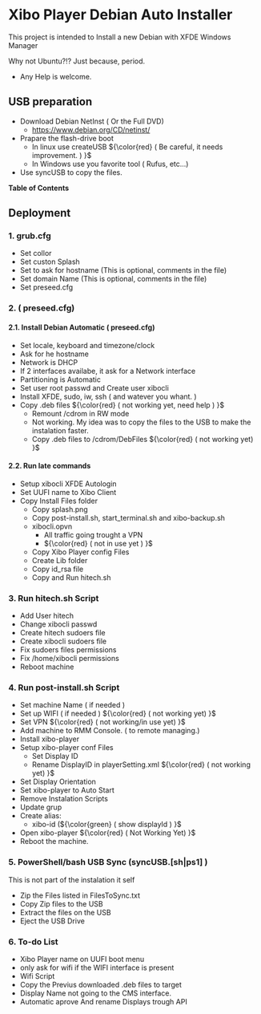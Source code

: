 # Xibo Player Debian Auto Installer


This project is intended to Install a new Debian with XFDE Windows Manager

Why not Ubuntu?!? Just because, period. 

- Any Help is welcome. 


## USB preparation

- Download Debian NetInst ( Or the Full DVD)
    - https://www.debian.org/CD/netinst/
- Prapare the flash-drive boot
    - In linux use createUSB ${\color{red} ( Be careful, it needs improvement. ) }$
    - In Windows use you favorite tool ( Rufus, etc...)
- Use syncUSB to copy the files. 


**Table of Contents**

## Deployment

### 1. grub.cfg

- Set collor
- Set custon Splash
- Set to ask for hostname (This is optional, comments in the file)
- Set domain Name (This is optional, comments in the file)
- Set preseed.cfg

### 2.  ( preseed.cfg)

#### 2.1. Install Debian Automatic ( preseed.cfg)
- Set locale, keyboard and timezone/clock
- Ask for he hostname
- Network is DHCP
- If 2 interfaces availabe, it ask for a Network interface
- Partitioning is Automatic
- Set user root passwd and Create user xibocli
- Install XFDE, sudo, iw, ssh ( and watever you whant. )
- Copy .deb files  ${\color{red} ( not working yet, need help ) }$
    - Remount /cdrom in RW mode
    - Not working. My idea was to copy the files to the USB to make the instalation faster. 
    - Copy .deb files to /cdrom/DebFiles ${\color{red} ( not working yet) }$

#### 2.2. Run late commands

- Setup xibocli XFDE Autologin
- Set UUFI name to Xibo Client
- Copy Install Files folder
	- Copy splash.png
	- Copy post-install.sh, start_terminal.sh and xibo-backup.sh
    - xibocli.opvn 
        - All traffic going trought a VPN
        - ${\color{red} ( not in use yet ) }$
    - Copy Xibo Player config Files 
    - Create Lib folder
	- Copy id_rsa file
    - Copy and Run hitech.sh

### 3. Run hitech.sh Script
- Add User hitech
- Change xibocli passwd
- Create hitech sudoers file
- Create xibocli sudoers file
- Fix sudoers files permissions
- Fix /home/xibocli permissions
- Reboot machine

### 4. Run post-install.sh Script
- Set machine Name ( if needed )
- Set up WIFI ( if needed ) ${\color{red} ( not working yet) }$
- Set VPN ${\color{red} ( not working/in use yet) }$
- Add machine to RMM Console. ( to remote managing.) 
- Install xibo-player
- Setup xibo-player conf Files
    - Set Display ID
	- Rename DisplayID in playerSetting.xml ${\color{red} ( not working yet) }$
- Set Display Orientation
- Set xibo-player to Auto Start
- Remove Instalation Scripts
- Update grup
- Create alias:
	- xibo-id (${\color{green} ( show displayId ) }$
- Open xibo-player ${\color{red} ( Not Working Yet) }$
- Reboot the machine.

### 5. PowerShell/bash USB Sync (syncUSB.[sh|ps1] ) 

This is not part of the instalation it self

- Zip the Files listed in FilesToSync.txt
- Copy Zip files to the USB
- Extract the files on the USB
- Eject the USB Drive

### 6. To-do List
- Xibo Player name on UUFI boot menu
- only ask for wifi if the WIFI interface is present
- Wifi Script
- Copy the Previus downloaded .deb files to target 
- Display Name not going to the CMS interface.
- Automatic aprove And rename Displays trough API 